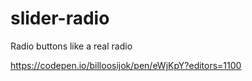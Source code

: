 # slider-radio
Radio buttons like a real radio

https://codepen.io/billoosijok/pen/eWjKpY?editors=1100
